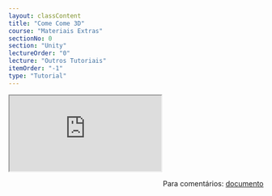 ```yaml
---
layout: classContent
title: "Come Come 3D"
course: "Materiais Extras"
sectionNo: 0
section: "Unity"
lectureOrder: "0"
lecture: "Outros Tutoriais"
itemOrder: "-1"
type: "Tutorial"
---
```


<iframe src="https://docs.google.com/document/d/e/2PACX-1vSGIXApjF_oxQi6jjXx8i6QHfTEJR7DKCv7qKom-L2OHtGCiUbKLWTynDzMkpomWmv3rl1oupuApN6I/pub?embedded=true"></iframe>

<span style="float:right">Para comentários: [documento](https://docs.google.com/document/d/1703BBBs6wLJJrBmJfv_Ph2YPezDQRq1su9UjKYXLpOQ/edit?usp=sharing)</span>
